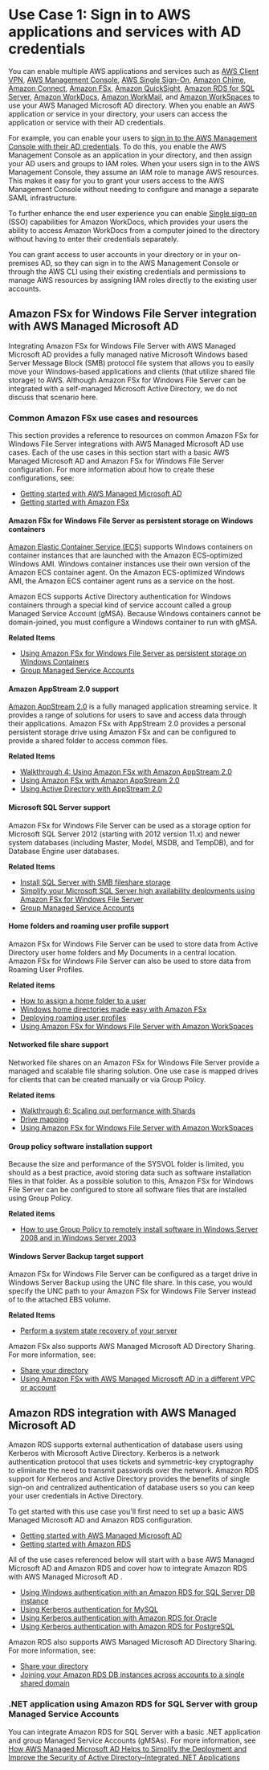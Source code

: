 # Use Case 1: Sign in to AWS applications and services with AD credentials<a name="usecase1"></a>

You can enable multiple AWS applications and services such as [AWS Client VPN](https://aws.amazon.com/vpn/), [AWS Management Console](https://aws.amazon.com/console/), [AWS Single Sign\-On](https://aws.amazon.com/single-sign-on/), [Amazon Chime](https://aws.amazon.com/chime/), [Amazon Connect](https://aws.amazon.com/connect), [Amazon FSx](https://aws.amazon.com/fsx/windows/), [Amazon QuickSight](https://aws.amazon.com/quicksight/), [Amazon RDS for SQL Server](https://aws.amazon.com/rds/sqlserver/), [Amazon WorkDocs](https://aws.amazon.com/workdocs), [Amazon WorkMail](https://aws.amazon.com/workmail/), and [Amazon WorkSpaces](https://aws.amazon.com/workspaces/) to use your AWS Managed Microsoft AD directory\. When you enable an AWS application or service in your directory, your users can access the application or service with their AD credentials\.

For example, you can enable your users to [sign in to the AWS Management Console with their AD credentials](https://aws.amazon.com/blogs/security/how-to-access-the-aws-management-console-using-aws-microsoft-ad-and-your-on-premises-credentials/)\. To do this, you enable the AWS Management Console as an application in your directory, and then assign your AD users and groups to IAM roles\. When your users sign in to the AWS Management Console, they assume an IAM role to manage AWS resources\. This makes it easy for you to grant your users access to the AWS Management Console without needing to configure and manage a separate SAML infrastructure\.

To further enhance the end user experience you can enable [Single sign\-on](https://docs.aws.amazon.com/directoryservice/latest/admin-guide/ms_ad_single_sign_on.html) \(SSO\) capabilities for Amazon WorkDocs, which provides your users the ability to access Amazon WorkDocs from a computer joined to the directory without having to enter their credentials separately\.

You can grant access to user accounts in your directory or in your on\-premises AD, so they can sign in to the AWS Management Console or through the AWS CLI using their existing credentials and permissions to manage AWS resources by assigning IAM roles directly to the existing user accounts\. 

## Amazon FSx for Windows File Server integration with AWS Managed Microsoft AD<a name="usecase1_fsx"></a>

Integrating Amazon FSx for Windows File Server with AWS Managed Microsoft AD provides a fully managed native Microsoft Windows based Server Message Block \(SMB\) protocol file system that allows you to easily move your Windows\-based applications and clients \(that utilize shared file storage\) to AWS\. Although Amazon FSx for Windows File Server can be integrated with a self\-managed Microsoft Active Directory, we do not discuss that scenario here\. 

### Common Amazon FSx use cases and resources<a name="usecase1_fsx_common"></a>

This section provides a reference to resources on common Amazon FSx for Windows File Server integrations with AWS Managed Microsoft AD use cases\. Each of the use cases in this section start with a basic AWS Managed Microsoft AD and Amazon FSx for Windows File Server configuration\. For more information about how to create these configurations, see:
+ [Getting started with AWS Managed Microsoft AD](ms_ad_getting_started.md)
+ [Getting started with Amazon FSx](docs.aws.amazon.comfsx/latest/WindowsGuide/getting-started.html)

#### Amazon FSx for Windows File Server as persistent storage on Windows containers<a name="usecase1_fsx_common_containers"></a>

[Amazon Elastic Container Service \(ECS\)](https://docs.aws.amazon.com/AmazonECS/latest/developerguide/Welcome.html) supports Windows containers on container instances that are launched with the Amazon ECS\-optimized Windows AMI\. Windows container instances use their own version of the Amazon ECS container agent\. On the Amazon ECS\-optimized Windows AMI, the Amazon ECS container agent runs as a service on the host\.

Amazon ECS supports Active Directory authentication for Windows containers through a special kind of service account called a group Managed Service Account \(gMSA\)\. Because Windows containers cannot be domain\-joined, you must configure a Windows container to run with gMSA\. 

**Related Items**
+ [Using Amazon FSx for Windows File Server as persistent storage on Windows Containers](https://aws.amazon.com/blogs/containers/using-amazon-fsx-for-windows-file-server-as-persistent-storage-on-windows-containers/)
+ [Group Managed Service Accounts](https://docs.aws.amazon.com/directoryservice/latest/admin-guide/ms_ad_key_concepts_gmsa.html)

#### Amazon AppStream 2\.0 support<a name="usecase1_fsx_common_appstream"></a>

[Amazon AppStream 2\.0](https://docs.aws.amazon.com/appstream2/latest/developerguide/what-is-appstream.html) is a fully managed application streaming service\. It provides a range of solutions for users to save and access data through their applications\. Amazon FSx with AppStream 2\.0 provides a personal persistent storage drive using Amazon FSx and can be configured to provide a shared folder to access common files\. 

**Related Items**
+ [Walkthrough 4: Using Amazon FSx with Amazon AppStream 2\.0](https://docs.aws.amazon.com/fsx/latest/WindowsGuide/walkthrough04-fsx-with-appstream2.html)
+ [Using Amazon FSx with Amazon AppStream 2\.0](https://aws.amazon.com/blogs/desktop-and-application-streaming/using-amazon-fsx-with-amazon-appstream-2-0/)
+ [Using Active Directory with AppStream 2\.0](https://docs.aws.amazon.com/appstream2/latest/developerguide/active-directory.html)

#### Microsoft SQL Server support<a name="usecase1_fsx_common_sql"></a>

Amazon FSx for Windows File Server can be used as a storage option for Microsoft SQL Server 2012 \(starting with 2012 version 11\.x\) and newer system databases \(including Master, Model, MSDB, and TempDB\), and for Database Engine user databases\. 

**Related Items**
+ [Install SQL Server with SMB fileshare storage](https://docs.microsoft.com/en-us/sql/database-engine/install-windows/install-sql-server-with-smb-fileshare-as-a-storage-option?view=sql-server-ver15)
+ [Simplify your Microsoft SQL Server high availability deployments using Amazon FSx for Windows File Server](https://aws.amazon.com/blogs/storage/simplify-your-microsoft-sql-server-high-availability-deployments-using-amazon-fsx-for-windows-file-server/)
+ [Group Managed Service Accounts](https://docs.aws.amazon.com/directoryservice/latest/admin-guide/ms_ad_key_concepts_gmsa.html)

#### Home folders and roaming user profile support<a name="usecase1_fsx_common_home_folders"></a>

Amazon FSx for Windows File Server can be used to store data from Active Directory user home folders and My Documents in a central location\. Amazon FSx for Windows File Server can also be used to store data from Roaming User Profiles\.

**Related items**
+ [How to assign a home folder to a user](https://support.microsoft.com/en-us/help/816313/how-to-assign-a-home-folder-to-a-user)
+ [Windows home directories made easy with Amazon FSx](https://aws.amazon.com/blogs/storage/windows-home-directories-and-file-shares-made-easy-with-amazon-fsx/)
+ [Deploying roaming user profiles](https://docs.microsoft.com/en-us/windows-server/storage/folder-redirection/deploy-roaming-user-profiles)
+ [Using Amazon FSx for Windows File Server with Amazon WorkSpaces](https://aws.amazon.com/blogs/desktop-and-application-streaming/using-amazon-fsx-for-windows-file-server-with-amazon-workspaces/)

#### Networked file share support<a name="usecase1_fsx_common_networked"></a>

Networked file shares on an Amazon FSx for Windows File Server provide a managed and scalable file sharing solution\. One use case is mapped drives for clients that can be created manually or via Group Policy\.

**Related items**
+ [Walkthrough 6: Scaling out performance with Shards](https://docs.aws.amazon.com/fsx/latest/WindowsGuide/scale-out-performance.html)
+ [Drive mapping](https://docs.microsoft.com/en-us/previous-versions/windows/it-pro/windows-server-2012-r2-and-2012/dn581924(v%3Dws.11))
+ [Using Amazon FSx for Windows File Server with Amazon WorkSpaces](https://aws.amazon.com/blogs/desktop-and-application-streaming/using-amazon-fsx-for-windows-file-server-with-amazon-workspaces/)

#### Group policy software installation support<a name="usecase1_fsx_common_gp"></a>

Because the size and performance of the SYSVOL folder is limited, you should as a best practice, avoid storing data such as software installation files in that folder\. As a possible solution to this, Amazon FSx for Windows File Server can be configured to store all software files that are installed using Group Policy\. 

**Related items**
+ [How to use Group Policy to remotely install software in Windows Server 2008 and in Windows Server 2003 ](https://support.microsoft.com/en-us/help/816102/how-to-use-group-policy-to-remotely-install-software-in-windows-server)

#### Windows Server Backup target support<a name="usecase1_fsx_common_ws_backup"></a>

Amazon FSx for Windows File Server can be configured as a target drive in Windows Server Backup using the UNC file share\. In this case, you would specify the UNC path to your Amazon FSx for Windows File Server instead of to the attached EBS volume\. 

**Related Items**
+ [Perform a system state recovery of your server](https://docs.microsoft.com/en-us/previous-versions/windows/it-pro/windows-server-2008-R2-and-2008/ee849849(v=ws.10)#to-perform-a-system-state-recovery-of-your-server)

Amazon FSx also supports AWS Managed Microsoft AD Directory Sharing\. For more information, see:
+ [Share your directory](ms_ad_directory_sharing.md)
+ [Using Amazon FSx with AWS Managed Microsoft AD in a different VPC or account](https://docs.aws.amazon.com/fsx/latest/WindowsGuide/shared-mad.html)

## Amazon RDS integration with AWS Managed Microsoft AD<a name="usecase1_rds"></a>

Amazon RDS supports external authentication of database users using Kerberos with Microsoft Active Directory\. Kerberos is a network authentication protocol that uses tickets and symmetric\-key cryptography to eliminate the need to transmit passwords over the network\. Amazon RDS support for Kerberos and Active Directory provides the benefits of single sign\-on and centralized authentication of database users so you can keep your user credentials in Active Directory\.

To get started with this use case you'll first need to set up a basic AWS Managed Microsoft AD and Amazon RDS configuration\. 
+ [Getting started with AWS Managed Microsoft AD](ms_ad_getting_started.md)
+ [Getting started with Amazon RDS](https://docs.aws.amazon.com/AmazonRDS/latest/UserGuide/CHAP_GettingStarted.html)

All of the use cases referenced below will start with a base AWS Managed Microsoft AD and Amazon RDS and cover how to integrate Amazon RDS with AWS Managed Microsoft AD \.
+ [Using Windows authentication with an Amazon RDS for SQL Server DB instance](https://docs.aws.amazon.com/AmazonRDS/latest/UserGuide/USER_SQLServerWinAuth.html)
+ [Using Kerberos authentication for MySQL ](https://docs.aws.amazon.com/AmazonRDS/latest/UserGuide/mysql-kerberos.html)
+ [Using Kerberos authentication with Amazon RDS for Oracle ](https://docs.aws.amazon.com/AmazonRDS/latest/UserGuide/oracle-kerberos.html)
+ [Using Kerberos authentication with Amazon RDS for PostgreSQL ](https://docs.aws.amazon.com/AmazonRDS/latest/UserGuide/postgresql-kerberos.html)

Amazon RDS also supports AWS Managed Microsoft AD Directory Sharing\. For more information, see:
+ [Share your directory](ms_ad_directory_sharing.md)
+ [Joining your Amazon RDS DB instances across accounts to a single shared domain](https://aws.amazon.com/blogs/database/joining-your-amazon-rds-instances-across-accounts-to-a-single-shared-domain/)

### \.NET application using Amazon RDS for SQL Server with group Managed Service Accounts<a name="usecase1_rds_net"></a>

You can integrate Amazon RDS for SQL Server with a basic \.NET application and group Managed Service Accounts \(gMSAs\)\. For more information, see [How AWS Managed Microsoft AD Helps to Simplify the Deployment and Improve the Security of Active Directory–Integrated \.NET Applications ](https://aws.amazon.com/blogs/security/how-aws-managed-microsoft-ad-helps-to-simplify-the-deployment-and-improve-the-security-of-active-directory-integrated-net-applications/)